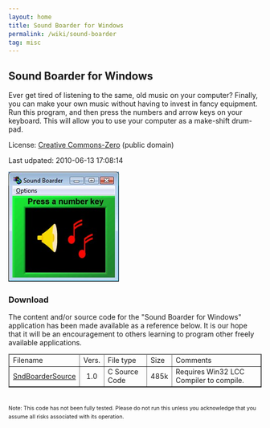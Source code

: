 ```yaml
---
layout: home
title: Sound Boarder for Windows
permalink: /wiki/sound-boarder
tag: misc
---
```


## Sound Boarder for Windows
Ever get tired of listening to the same, old music on your computer? Finally, you can make your own music without having to invest in fancy equipment. Run this program, and then press the numbers and arrow keys on your keyboard. This will allow you to use your computer as a make-shift drum-pad.

License: <a href="http://creativecommons.org/publicdomain/zero/1.0/">Creative Commons-Zero</a> (public domain)

Last udpated: 2010-06-13 17:08:14

![Sound Boarder](/assets/images/sound-boarder.jpg)

### Download
The content and/or source code for the "Sound Boarder for Windows" application has been made available as a reference below. It is our hope that it will be an encouragement to others learning to program other freely available applications.

<html>
<table border="1" cellspacing="0"><thead><tr><td>
Filename
</td><td>
Vers.
</td><td>
File type
</td><td>
Size
</td><td>
Comments
</td></tr>
</thead>
<tr><td>
<a href="../downloads/SndBoarderSource.zip">
        SndBoarderSource</a>
</td><td align="center">
        1.0</td><td>
        C Source Code</td><td>
        485k
</td><td>
        Requires Win32 LCC Compiler to compile.</td></tr>
        </table>
        <br>
        <span style="font-size: 8pt;">
                Note: This code has not been fully tested. Please do not run this unless you acknowledge that you assume all risks associated with its operation.
        </span>
</html>